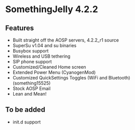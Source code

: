 SomethingJelly 4.2.2
====================

Features
--------
* Built straight off the AOSP servers, 4.2.2_r1 source
* SuperSu v1.04 and su binaries
* Busybox support
* Wireless and USB tethering
* SIP phone support
* Customized/Cleaned Home screen
* Extended Power Menu (CyanogenMod)
* Customized QuickSettings Toggles (WiFi and Bluetooth) (something15525)
* Stock AOSP Email
* Lean and Mean!

To be added
-----------
* init.d support
